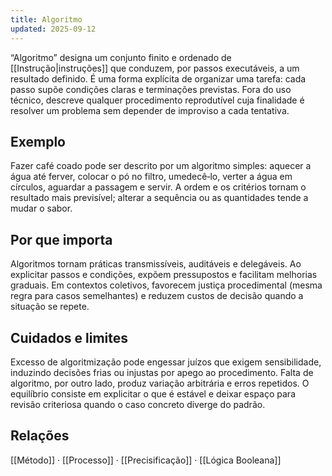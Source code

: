 ```yaml
---
title: Algoritmo
updated: 2025-09-12
---
```


“Algoritmo” designa um conjunto finito e ordenado de [[Instrução|instruções]] que conduzem, por passos executáveis, a um resultado definido. É uma forma explícita de organizar uma tarefa: cada passo supõe condições claras e terminações previstas. Fora do uso técnico, descreve qualquer procedimento reprodutível cuja finalidade é resolver um problema sem depender de improviso a cada tentativa.

## Exemplo
Fazer café coado pode ser descrito por um algoritmo simples: aquecer a água até ferver, colocar o pó no filtro, umedecê‑lo, verter a água em círculos, aguardar a passagem e servir. A ordem e os critérios tornam o resultado mais previsível; alterar a sequência ou as quantidades tende a mudar o sabor.

## Por que importa
Algoritmos tornam práticas transmissíveis, auditáveis e delegáveis. Ao explicitar passos e condições, expõem pressupostos e facilitam melhorias graduais. Em contextos coletivos, favorecem justiça procedimental (mesma regra para casos semelhantes) e reduzem custos de decisão quando a situação se repete.

## Cuidados e limites
Excesso de algoritmização pode engessar juízos que exigem sensibilidade, induzindo decisões frias ou injustas por apego ao procedimento. Falta de algoritmo, por outro lado, produz variação arbitrária e erros repetidos. O equilíbrio consiste em explicitar o que é estável e deixar espaço para revisão criteriosa quando o caso concreto diverge do padrão.

## Relações
[[Método]] · [[Processo]] · [[Precisificação]] · [[Lógica Booleana]]
